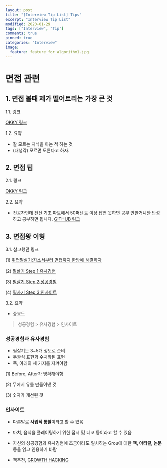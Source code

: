```yaml
---
layout: post
title: "[Interview Tip List] Tips"
excerpt: "Interview Tip List"
modified: 2020-01-29
tags: ["Interview", "Tip"]
comments: true
pinned: true
categories: "Interview"
image:
  feature: feature_for_algorithm1.jpg
---
```


# 면접 관련

## 1. 면접 볼때 제가 떨어트리는 가장 큰 것

1.1. 링크

[OKKY 링크](https://okky.kr/article/672569?note=1890099)

1.2. 요약
- 잘 모르는 지식을 아는 척 하는 것
- (내생각) 모르면 모른다고 하자.

## 2. 면접 팁 

2.1. 링크

[OKKY 링크](https://okky.kr/article/673042)

2.2. 요약
- 전공자인데 전산 기초 파트에서 50퍼센트 이상 답변 못하면 공부 안한거니깐 반성하고 공부하면 됩니다.
[GITHUB 링크](https://github.com/JaeYeopHan/Interview_Question_for_Beginner)

## 3. 면접왕 이형

3.1. 참고했던 링크

(1) [취업필살기:자소서부터 면접까지 한방에 해결하자](https://youtu.be/7NAVa7-dl5Q)

(2) [필살기 Step 1:유사경험](https://youtu.be/5sgcMQselaU)

(3) [필살기 Step 2:성공경험](https://youtu.be/6pEROkZDVWY)

(4) [필사기 Step 3:인사이트](https://youtu.be/kzn0xY7JB8A)

3.2. 요약

- 중요도
> 성공경험 > 유사경험 > 인사이트

### 성공경험과 유사경험
- 필살기는 3~5개 정도로 준비
- 두괄식 표현과 수치화된 표현
- 즉, 아래의 세 가지를 지켜야함

(1) Before, After가 명확해야함

(2) 무에서 유를 만들어낸 것

(3) 숫자가 개선된 것

### 인사이트
- 다른말로 **사업적 통찰**이라고 할 수 있음
- 마치, 음식을 플레이팅하기 위한 접시 및 데코 등이라고 할 수 있음
- 자신의 성공경험과 유사경험에 조금이라도 일치하는 Grou에 대한 **책, 아티클, 논문**등을 읽고 인용하기 바람

- 책추천, [GROWTH HACKING](http://book.naver.com/bookdb/book_detail.nhn?bid=8953322)